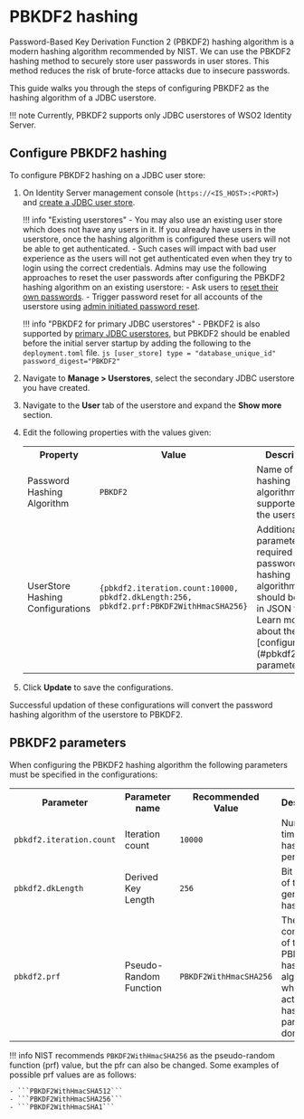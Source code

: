 # PBKDF2 hashing
Password-Based Key Derivation Function 2 (PBKDF2) hashing algorithm is a modern hashing algorithm recommended by NIST. We can use the PBKDF2 hashing method to securely store user passwords in user stores. This method reduces the risk of brute-force attacks due to insecure passwords.

This guide walks you through the steps of configuring PBKDF2 as the hashing algorithm of a JDBC userstore.

!!! note
    Currently, PBKDF2 supports only JDBC userstores of WSO2 Identity Server.

## Configure PBKDF2 hashing
To configure PBKDF2 hashing on a JDBC user store:

1. On Identity Server management console (`https://<IS_HOST>:<PORT>`) and [create a JDBC user store](../configure-secondary-user-stores).

    !!! info "Existing userstores"
        - You may also use an existing user store which does not have any users in it. If you already have users in the userstore, once the hashing algorithm is configured these users will not be able to get authenticated.
        - Such cases will impact with bad user experience as the users will not get authenticated even when they try to login using the correct credentials. Admins may use the following approaches to reset the user passwords after configuring the PBKDF2 hashing algorithm on an existing userstore:
            - Ask users to [reset their own passwords](../guides/my-account/my-account.md).
            - Trigger password reset for all accounts of the userstore using [admin initiated password reset](../guides/password-mgt/forced-password-reset.md).
    
    !!! info "PBKDF2 for primary JDBC userstores"
        - PBKDF2 is also supported by [primary JDBC userstores](../configure-a-jdbc-user-store), but PBKDF2 should be enabled before the initial server startup by adding the following to the `deployment.toml` file.
        ``` js
        [user_store]
        type = "database_unique_id"
        password_digest="PBKDF2"
        ```

2. Navigate to  **Manage > Userstores**, select the secondary JDBC userstore you have created.
3. Navigate to the **User** tab of the userstore and expand the **Show more** section.
4. Edit the following properties with the values given:
    <table>
        <tr>
            <th>Property</th>
            <th>Value</th>
            <th>Description</th>
        </tr>
        <tr>
            <td>Password Hashing Algorithm</td>
            <td><code>PBKDF2</code></td>
            <td>Name of the hashing algorithm supported by the userstore.</td>
        </tr>
        <tr>
            <td>UserStore Hashing Configurations</td>
            <td><code>{pbkdf2.iteration.count:10000, pbkdf2.dkLength:256, pbkdf2.prf:PBKDF2WithHmacSHA256} </code></td>
            <td>Additional parameters required for password hashing algorithm. This should be given in JSON format. Learn more about these [configurations](#pbkdf2-parameters).</td>
        </tr>
    </table>

5. Click **Update** to save the configurations.

Successful updation of these configurations will convert the password hashing algorithm of the userstore to PBKDF2.

## PBKDF2 parameters
When configuring the PBKDF2 hashing algorithm the following parameters must be specified in the configurations:

<table>
    <tr>
        <th>Parameter</th>
        <th>Parameter name</th>
        <th>Recommended Value</th>
        <th>Description</th>
    </tr>
    <tr>
        <td><code>pbkdf2.iteration.count</code></td>
        <td>Iteration count</td>
        <td><code>10000</code></td>
        <td>Number of times hashing is performed.</td>
    </tr>
        <tr>
        <td><code>pbkdf2.dkLength</code></td>
        <td>Derived Key Length</td>
        <td><code>256</code></td>
        <td>Bit length of the generated hash value.</td>
    </tr>
        <tr>
        <td><code>pbkdf2.prf</code></td>
        <td>Pseudo-Random Function </td>
        <td><code>PBKDF2WithHmacSHA256</code></td>
        <td>The key component of the PBKDF2 hashing algorithm in which the actual hashing part is done.</td>
</table>

!!! info
    NIST recommends ```PBKDF2WithHmacSHA256``` as the pseudo-random function (prf) value, but the pfr can also be changed. Some examples of possible prf values are as follows:

    - ```PBKDF2WithHmacSHA512```
    - ```PBKDF2WithHmacSHA256```
    - ```PBKDF2WithHmacSHA1```
